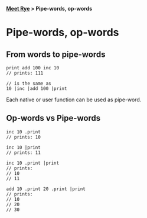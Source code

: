<b><a href="./TOUR_0.html">Meet Rye</a> > Pipe-words, op-words</b>

# Pipe-words, op-words

## From words to pipe-words

```rye
print add 100 inc 10
// prints: 111

// is the same as
10 |inc |add 100 |print
```
Each native or user function can be used as pipe-word.

## Op-words vs Pipe-words

```rye
inc 10 .print
// prints: 10

inc 10 |print
// prints: 11

inc 10 .print |print
// prints:
// 10
// 11

add 10 .print 20 .print |print
// prints:
// 10
// 20
// 30
```
